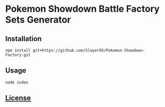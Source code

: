 Pokemon Showdown Battle Factory Sets Generator
========================================================================

## Installation

	npm install git+https://github.com/Slayer95/Pokemon-Showdown-Factory.git

## Usage

	node index

## [License][license-url]

[license-url]: https://github.com/Slayer95/Pokemon-Showdown-Factory/blob/master/LICENSE
